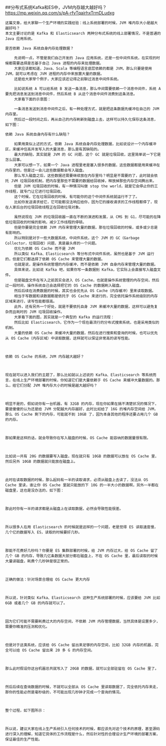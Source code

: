 ##分布式系统Kafka和ES中，JVM内存越大越好吗？
    https://mp.weixin.qq.com/s/pA-rfvTqairhxTrmDLudxg

    这篇文章，给大家聊一个生产环境的实践经验：线上系统部署的时候，JVM 堆内存大小是越大越好吗？
    本文主要讨论的是 Kafka 和 Elasticsearch 两种分布式系统的线上部署情况，不是普通的 Java 应用系统。
    
    是否依赖 Java 系统自身内存处理数据？
    
        先说明一点，不管是我们自己开发的 Java 应用系统，还是一些中间件系统，在实现的时候都需要选择是否基于自己 Java 进程的内存来处理数据。
        大家应该都知道，Java、Scala 等编程语言底层依赖的都是 JVM，那么只要是使用 JVM，就可以考虑在 JVM 进程的内存中来放置大量的数据。
        还是给大家举个例子，大家应该还记得之前聊过消息中间件系统。
        
        比如说系统 A 可以给系统 B 发送一条消息，那么中间需要依赖一个消息中间件，系统 A 要先把消息发送到消息中间件，然后系统 B 从这个消息中间件消费到这条消息。
        大家看下面的示意图：
        
        一条消息发送到消息中间件之后，有一种处理方式，就是把这条数据先缓冲在自己的 JVM 内存里。
        然后过一段时间之后，再从自己的内存刷新到磁盘上去，这样可以持久化保存这条消息，如下图：
    
    依赖 Java 系统自身内存有什么缺陷？
    
        如果用类似上述的方式，依赖 Java 系统自身内存处理数据，比如说设计一个内存缓冲区，来缓冲住高并发写入的大量消息，那么是有其缺陷的。
        最大的缺陷，其实就是 JVM 的 GC 问题，这个 GC 就是垃圾回收，这里简单说一下它是怎么回事。
        大家可以想一下，如果一个 Java 进程里老是塞入很多的数据，这些数据都是用来缓冲在内存里的，但是过一会儿这些数据都会写入磁盘。
        那么写入磁盘之后，这些数据还需要继续放在内存里吗？明显是不需要的了，此时就会依托 JVM 垃圾回收机制，把内存里那些不需要的数据给回收掉，释放掉那些内存空间腾出来。
        但是 JVM 垃圾回收的时候，有一种情况叫做 stop the world，就是它会停止你的工作线程，就专门让它进行垃圾回收。
        这个时候，它在垃圾回收的时候，有可能你的这个中间件系统就运行不了了。
        比如你发送请求给它，它可能都没法响应给你，因为它的接收请求的工作线程都停了，现在人家后台的垃圾回收线程正在回收垃圾对象。
        
        虽然说现在 JVM 的垃圾回收器一直在不断的演进和发展，从 CMS 到 G1，尽可能的在降低垃圾回收的时候的影响，减少工作线程的停顿。
        但是你要是完全依赖 JVM 内存来管理大量的数据，那在垃圾回收的时候，或多或少总是有影响的。
        所以特别是对于一些大数据系统，中间件系统，这个 JVM 的 GC（Garbage Collector，垃圾回收）问题，真是最头疼的一个问题。
        优化为依赖 OS Cache 而不是 JVM
        所以类似 Kafka、Elasticsearch 等分布式中间件系统，虽然也是基于 JVM 运行的，但是它们都选择了依赖 OS Cache 来管理大量的数据。
        也就是说，是操作系统管理的内存缓冲，而不是依赖 JVM 自身内存来管理大量的数据。
        具体来说，比如说 Kafka 吧，如果你写一条数据到 Kafka，它实际上会直接写入磁盘文件。
        但是磁盘文件在写入之前其实会进入 OS Cache，也就是操作系统管理的内存空间，然后过一段时间，操作系统自己会选择把它的 OS Cache 的数据刷入磁盘。
        然后后续在消费数据的时候，其实也会优先从 OS Cache（内存缓冲）里来读取数据。
        相当于写数据和读数据都是依托于 OS Cache 来进行的，完全依托操作系统级别的内存区域来进行，读写性能都很高。
        此外，还有另外一个好处，就是不要依托自身 JVM 来缓冲大量的数据，这样可以避免复杂而且耗时的 JVM 垃圾回收操作。
        大家看下面的图，其实就是一个典型的 Kafka 的运行流程：
        然后比如 Elasticsearch，它作为一个现在最流行的分布式搜索系统，也是采用类似的机制。
        大量的依赖 OS Cache 来缓冲大量的数据，然后在进行搜索和查询的时候，也可以优先从 OS Cache（内存区域）中读取数据，这样就可以保证非常高的读写性能。
    
    
    
    依赖 OS Cache 的系统，JVM 内存越大越好？
    
    
    
    现在就可以进入我们的主题了，那么比如就以上述说的 Kafka、Elasticsearch 等系统而言，在线上生产环境部署的时候，你知道它们是大量依赖于 OS Cache 来缓冲大量数据的。那么，给它们分配 JVM 堆内存大小的时候是越大越好吗？
    
    
    
    明显不是的，假如说你有一台机器，有 32GB 的内存，现在你如果在搞不清楚状况的情况下，要是傻傻的认为还是给 JVM 分配越大内存越好，此时比如给了 16G 的堆内存空间给 JVM，那么 OS Cache 剩下的内存，可能就不到 10GB 了，因为本身其他的程序还要占用几个 GB 的内存。
    
    
    
    那如果是这样的话，就会导致你在写入磁盘的时候，OS Cache 能容纳的数据量很有限。
    
    
    
    比如说一共有 20G 的数据要写入磁盘，现在就只有 10GB 的数据可以放在 OS Cache 里，然后另外 10GB 的数据就只能放在磁盘上。
    
    
    
    此时在读取数据的时候，那么起码有一半的读取请求，必须从磁盘上去读了，没法从 OS Cache 里读，谁让你 OS Cache 里就只能放的下 10G 的一半大小的数据啊，另外一半都在磁盘里，这也是没办法的，如下图：
    
    
    
    那此时你有一半的请求都是从磁盘上在读取数据，必然会导致性能很差。
    
    
    
    所以很多人在用 Elasticsearch 的时候就是这样的一个问题，老是觉得 ES 读取速度慢，几个亿的数据写入 ES，读取的时候要好几秒。
    
    
    
    那能不花费好几秒吗？你要是 ES 集群部署的时候，给 JVM 内存过大，给 OS Cache 留了几个 GB 的内存，导致几亿条数据大部分都在磁盘上，不在 OS Cache 里，最后读取的时候大量读磁盘，耗费个几秒钟是很正常的。
    
    
    
    正确的做法：针对场景合理给 OS Cache 更大内存
    
    
    
    所以说，针对类似 Kafka、Elasticsearch 这种生产系统部署的时候，应该要给 JVM 比如 6GB 或者几个 GB 的内存就可以了。
    
    
    
    因为它们可能不需要耗费过大的内存空间，不依赖 JVM 内存管理数据，当然具体是设置多少，需要你精准的压测和优化。
    
    
    
    但是对于这类系统，应该给 OS Cache 留出来足够的内存空间，比如 32GB 内存的机器，完全可以给 OS Cache 留出来 20 多 G 的内存空间。
    
    
    
    那么此时假设你这台机器总共就写入了 20GB 的数据，就可以全部驻留在 OS Cache 里了。
    
    
    
    然后后续在查询数据的时候，不就可以全部从 OS Cache 里读取数据了，完全依托内存来走，那你的性能必然是毫秒级的，不可能出现几秒钟才完成一个查询的情况。
    
    
    
    整个过程，如下图所示：
    
    
    
    所以说，建议大家在线上生产系统引入任何技术的时候，都应该先对这个技术的原理，甚至源码进行深入的理解，知道它具体的工作流程是什么，然后针对性的合理设计生产环境的部署方案，保证最佳的生产性能。